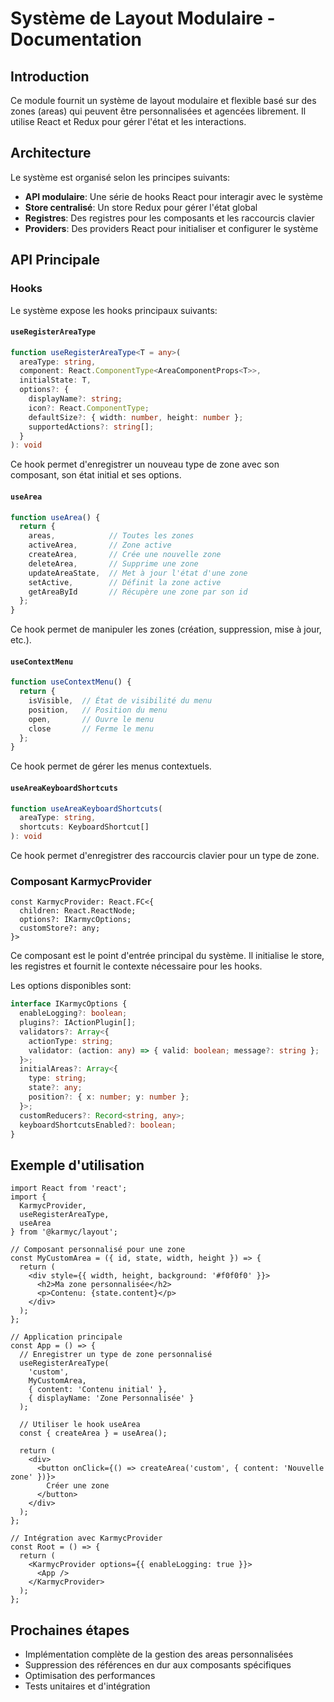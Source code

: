 # Système de Layout Modulaire - Documentation

## Introduction

Ce module fournit un système de layout modulaire et flexible basé sur des zones (areas) qui peuvent être personnalisées et agencées librement. Il utilise React et Redux pour gérer l'état et les interactions.

## Architecture

Le système est organisé selon les principes suivants:

- **API modulaire**: Une série de hooks React pour interagir avec le système
- **Store centralisé**: Un store Redux pour gérer l'état global
- **Registres**: Des registres pour les composants et les raccourcis clavier
- **Providers**: Des providers React pour initialiser et configurer le système

## API Principale

### Hooks

Le système expose les hooks principaux suivants:

#### `useRegisterAreaType`

```typescript
function useRegisterAreaType<T = any>(
  areaType: string,
  component: React.ComponentType<AreaComponentProps<T>>,
  initialState: T,
  options?: {
    displayName?: string;
    icon?: React.ComponentType;
    defaultSize?: { width: number, height: number };
    supportedActions?: string[];
  }
): void
```

Ce hook permet d'enregistrer un nouveau type de zone avec son composant, son état initial et ses options.

#### `useArea`

```typescript
function useArea() {
  return { 
    areas,            // Toutes les zones
    activeArea,       // Zone active
    createArea,       // Crée une nouvelle zone
    deleteArea,       // Supprime une zone
    updateAreaState,  // Met à jour l'état d'une zone
    setActive,        // Définit la zone active
    getAreaById       // Récupère une zone par son id
  };
}
```

Ce hook permet de manipuler les zones (création, suppression, mise à jour, etc.).

#### `useContextMenu`

```typescript
function useContextMenu() {
  return { 
    isVisible,  // État de visibilité du menu
    position,   // Position du menu
    open,       // Ouvre le menu
    close       // Ferme le menu
  };
}
```

Ce hook permet de gérer les menus contextuels.

#### `useAreaKeyboardShortcuts`

```typescript
function useAreaKeyboardShortcuts(
  areaType: string,
  shortcuts: KeyboardShortcut[]
): void
```

Ce hook permet d'enregistrer des raccourcis clavier pour un type de zone.

### Composant KarmycProvider

```tsx
const KarmycProvider: React.FC<{
  children: React.ReactNode;
  options?: IKarmycOptions;
  customStore?: any;
}>
```

Ce composant est le point d'entrée principal du système. Il initialise le store, les registres et fournit le contexte nécessaire pour les hooks.

Les options disponibles sont:

```typescript
interface IKarmycOptions {
  enableLogging?: boolean;
  plugins?: IActionPlugin[];
  validators?: Array<{
    actionType: string;
    validator: (action: any) => { valid: boolean; message?: string };
  }>;
  initialAreas?: Array<{
    type: string;
    state?: any;
    position?: { x: number; y: number };
  }>;
  customReducers?: Record<string, any>;
  keyboardShortcutsEnabled?: boolean;
}
```

## Exemple d'utilisation

```tsx
import React from 'react';
import { 
  KarmycProvider, 
  useRegisterAreaType, 
  useArea
} from '@karmyc/layout';

// Composant personnalisé pour une zone
const MyCustomArea = ({ id, state, width, height }) => {
  return (
    <div style={{ width, height, background: '#f0f0f0' }}>
      <h2>Ma zone personnalisée</h2>
      <p>Contenu: {state.content}</p>
    </div>
  );
};

// Application principale
const App = () => {
  // Enregistrer un type de zone personnalisé
  useRegisterAreaType(
    'custom',
    MyCustomArea,
    { content: 'Contenu initial' },
    { displayName: 'Zone Personnalisée' }
  );
  
  // Utiliser le hook useArea
  const { createArea } = useArea();
  
  return (
    <div>
      <button onClick={() => createArea('custom', { content: 'Nouvelle zone' })}>
        Créer une zone
      </button>
    </div>
  );
};

// Intégration avec KarmycProvider
const Root = () => {
  return (
    <KarmycProvider options={{ enableLogging: true }}>
      <App />
    </KarmycProvider>
  );
};
```

## Prochaines étapes

- Implémentation complète de la gestion des areas personnalisées
- Suppression des références en dur aux composants spécifiques
- Optimisation des performances
- Tests unitaires et d'intégration
